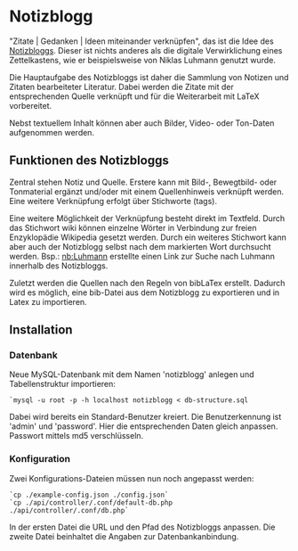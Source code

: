 # Notizblogg
"Zitate | Gedanken | Ideen miteinander verknüpfen", das ist die Idee des <a href="https://notizblogg.ch">Notizbloggs</a>. Dieser ist nichts anderes als die digitale Verwirklichung eines Zettelkastens, wie er beispielsweise von Niklas Luhmann genutzt wurde.

Die Hauptaufgabe des Notizbloggs ist daher die Sammlung von Notizen und Zitaten bearbeiteter Literatur. Dabei werden die Zitate mit der entsprechenden Quelle verknüpft und für die Weiterarbeit mit LaTeX vorbereitet.

Nebst textuellem Inhalt können aber auch Bilder, Video- oder Ton-Daten aufgenommen werden. 

## Funktionen des Notizbloggs

Zentral stehen Notiz und Quelle. Erstere kann mit Bild-, Bewegtbild- oder Tonmaterial ergänzt und/oder mit einem Quellenhinweis verknüpft werden. Eine weitere Verknüpfung erfolgt über Stichworte (tags).

Eine weitere Möglichkeit der Verknüpfung besteht direkt im Textfeld. Durch das Stichwort wiki können einzelne Wörter in Verbindung zur freien Enzyklopädie Wikipedia gesetzt werden. Durch ein weiteres Stichwort kann aber auch der Notizblogg selbst nach dem markierten Wort durchsucht werden. Bsp.: <nb:Luhmann> erstellte einen Link zur Suche nach Luhmann innerhalb des Notizbloggs.

Zuletzt werden die Quellen nach den Regeln von bibLaTex erstellt. Dadurch wird es möglich, eine bib-Datei aus dem Notizblogg zu exportieren und in Latex zu importieren.

## Installation

### Datenbank
Neue MySQL-Datenbank mit dem Namen 'notizblogg' anlegen und Tabellenstruktur importieren:
    
    `mysql -u root -p -h localhost notizblogg < db-structure.sql

Dabei wird bereits ein Standard-Benutzer kreiert. Die Benutzerkennung ist 'admin' und 'password'. Hier die entsprechenden Daten gleich anpassen. Passwort mittels md5 verschlüsseln.

### Konfiguration
Zwei Konfigurations-Dateien müssen nun noch angepasst werden:
    
    `cp ./example-config.json ./config.json`
    `cp ./api/controller/.conf/default-db.php ./api/controller/.conf/db.php`
    
In der ersten Datei die URL und den Pfad des Notizbloggs anpassen. Die zweite Datei beinhaltet die Angaben zur Datenbankanbindung.
